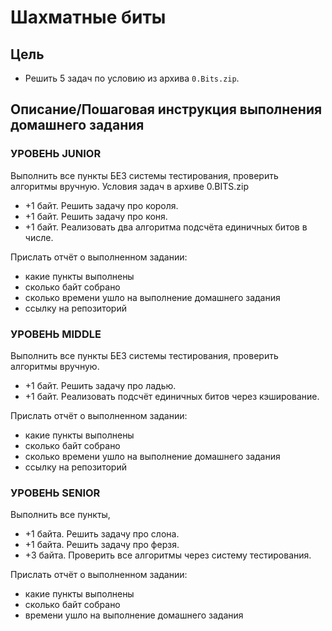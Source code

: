 # Шахматные биты

## Цель

- Решить 5 задач по условию из архива `0.Bits.zip`.

## Описание/Пошаговая инструкция выполнения домашнего задания

### УРОВЕНЬ JUNIOR

Выполнить все пункты БЕЗ системы тестирования, проверить алгоритмы вручную.
Условия задач в архиве 0.BITS.zip

- +1 байт. Решить задачу про короля.
- +1 байт. Решить задачу про коня.
- +1 байт. Реализовать два алгоритма подсчёта единичных битов в числе.

Прислать отчёт о выполненном задании:

- какие пункты выполнены
- сколько байт собрано
- сколько времени ушло на выполнение домашнего задания
- ссылку на репозиторий

### УРОВЕНЬ MIDDLE

Выполнить все пункты БЕЗ системы тестирования, проверить алгоритмы вручную.

- +1 байт. Решить задачу про ладью.
- +1 байт. Реализовать подсчёт единичных битов через кэширование.

Прислать отчёт о выполненном задании:

- какие пункты выполнены
- сколько байт собрано
- сколько времени ушло на выполнение домашнего задания
- ссылку на репозиторий

### УРОВЕНЬ SENIOR

Выполнить все пункты,

- +1 байта. Решить задачу про слона.
- +1 байта. Решить задачу про ферзя.
- +3 байта. Проверить все алгоритмы через систему тестирования.

Прислать отчёт о выполненном задании:

- какие пункты выполнены
- сколько байт собрано
- времени ушло на выполнение домашнего задания
